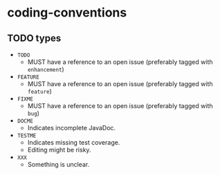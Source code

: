 # coding-conventions

## TODO types

- `TODO`
  - MUST have a reference to an open issue (preferably tagged with `enhancement`)
- `FEATURE`
  - MUST have a reference to an open issue (preferably tagged with `feature`)
- `FIXME`
  - MUST have a reference to an open issue (preferably tagged with `bug`)
- `DOCME`
  - Indicates incomplete JavaDoc.
- `TESTME`
  - Indicates missing test coverage.
  - Editing might be risky. 
- `XXX`
  - Something is unclear. 
